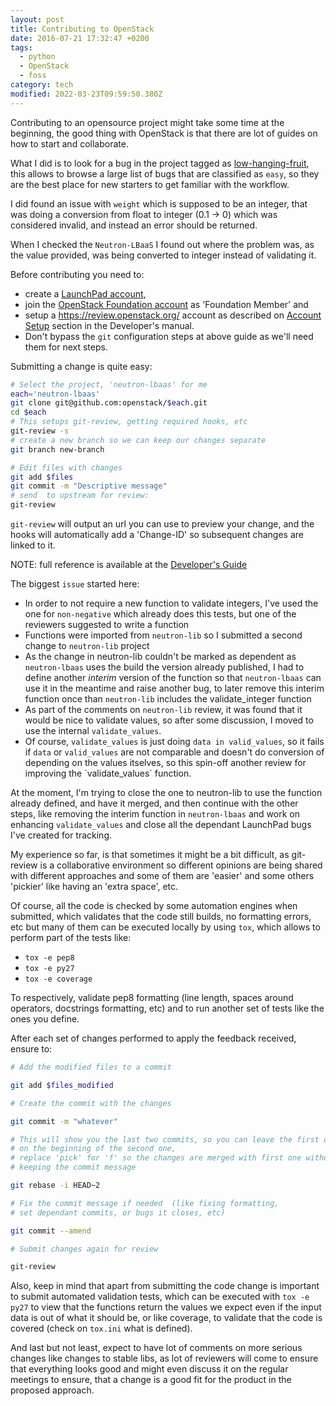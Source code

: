 ```yaml
---
layout: post
title: Contributing to OpenStack
date: 2016-07-21 17:32:47 +0200
tags:
  - python
  - OpenStack
  - foss
category: tech
modified: 2022-03-23T09:59:50.380Z
---
```


Contributing to an opensource project might take some time at the beginning, the good thing with OpenStack is that there are lot of guides on how to start and collaborate.

What I did is to look for a bug in the project tagged as [low-hanging-fruit](https://bugs.launchpad.net/openstack/+bugs?field.tag=low-hanging-fruit&orderby=status&start=0), this allows to browse a large list of bugs that are classified as `easy`, so they are the best place for new starters to get familiar with the workflow.

I did found an issue with `weight` which is supposed to be an integer, that was doing a conversion from float to integer (0.1 -> 0) which was considered invalid, and instead an error should be returned.

When I checked the `Neutron-LBaaS` I found out where the problem was, as the value provided, was being converted to integer instead of validating it.

Before contributing you need to:

- create a [LaunchPad account](https://launchpad.net/+login),
- join the [OpenStack Foundation account](https://www.openstack.org/join/) as 'Foundation Member' and
- setup a <https://review.openstack.org/> account as described on [Account Setup](http://docs.openstack.org/infra/manual/developers.html#account-setup) section in the Developer's manual.
- Don't bypass the `git` configuration steps at above guide as we'll need them for next steps.

Submitting a change is quite easy:

```bash
# Select the project, 'neutron-lbaas' for me
each='neutron-lbaas'
git clone git@github.com:openstack/$each.git
cd $each
# This setups git-review, getting required hooks, etc
git-review -s
# create a new branch so we can keep our changes separate
git branch new-branch

# Edit files with changes
git add $files
git commit -m "Descriptive message"
# send  to upstream for review:
git-review
```

`git-review` will output an url you can use to preview your change, and the hooks will automatically add a 'Change-ID' so subsequent changes are linked to it.

NOTE: full reference is available at the [Developer's Guide](http://docs.openstack.org/infra/manual/developers.html)

The biggest `issue` started here:

- In order to not require a new function to validate integers, I've used the one for `non-negative` which already does this tests, but one of the reviewers suggested to write a function
- Functions were imported from `neutron-lib` so I submitted a second change to `neutron-lib` project
- As the change in neutron-lib couldn't be marked as dependent as `neutron-lbaas` uses the build the version already published, I had to define another _interim_ version of the function so that `neutron-lbaas` can use it in the meantime and raise another bug, to later remove this interim function once than `neutron-lib` includes the validate_integer function
- As part of the comments on `neutron-lib` review, it was found that it would be nice to validate values, so after some discussion, I moved to use the internal `validate_values`.
- Of course, `validate_values` is just doing `data in valid_values`, so it fails if `data` or `valid_values` are not comparable and doesn't do conversion of depending on the values itselves, so this spin-off another review for improving the ´validate_values´ function.

At the moment, I'm trying to close the one to neutron-lib to use the function already defined, and have it merged, and then continue with the other steps, like removing the interim function in `neutron-lbaas` and work on enhancing `validate_values` and close all the dependant LaunchPad bugs I've created for tracking.

My experience so far, is that sometimes it might be a bit difficult, as git-review is a collaborative environment so different opinions are being shared with different
approaches and some of them are 'easier' and some others 'pickier' like having an 'extra space', etc.

Of course, all the code is checked by some automation engines when submitted, which validates that the code still builds, no formatting errors, etc but many of them can be executed locally by using `tox`, which allows to perform part of the tests like:

- `tox -e pep8`
- `tox -e py27`
- `tox -e coverage`

To respectively, validate pep8 formatting (line length, spaces around operators, docstrings formatting, etc) and to run another set of tests like the ones you define.

After each set of changes performed to apply the feedback received, ensure to:

```bash
# Add the modified files to a commit

git add $files_modified

# Create the commit with the changes

git commit -m "whatever"

# This will show you the last two commits, so you can leave the first one and
# on the beginning of the second one,
# replace 'pick' for 'f' so the changes are merged with first one without
# keeping the commit message

git rebase -i HEAD~2

# Fix the commit message if needed  (like fixing formatting,
# set dependant commits, or bugs it closes, etc)

git commit --amend

# Submit changes again for review

git-review
```

Also, keep in mind that apart from submitting the code change is important to submit automated validation tests, which can be executed with `tox -e py27` to view that the functions return the values we expect even if the input data is out of what it should be, or like coverage, to validate that the code is covered (check on `tox.ini` what is defined).

And last but not least, expect to have lot of comments on more serious changes like changes to stable libs, as lot of reviewers will come to ensure that everything looks good and might even discuss it on the regular meetings to ensure, that a change is a good fit for the product in the proposed approach.
